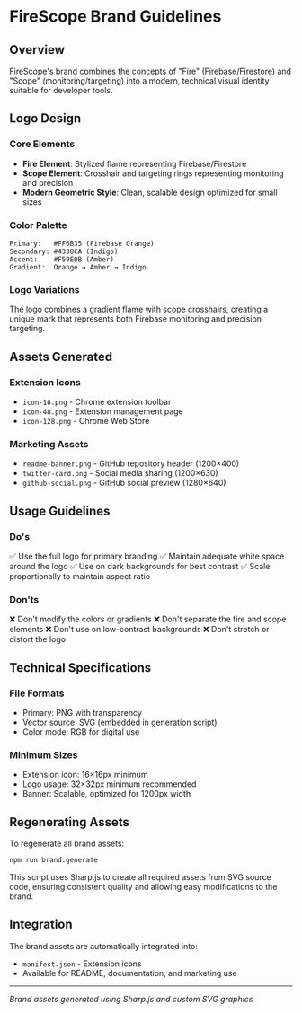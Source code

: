 # FireScope Brand Guidelines

## Overview

FireScope's brand combines the concepts of "Fire" (Firebase/Firestore) and "Scope" (monitoring/targeting) into a modern, technical visual identity suitable for developer tools.

## Logo Design

### Core Elements

- **Fire Element**: Stylized flame representing Firebase/Firestore
- **Scope Element**: Crosshair and targeting rings representing monitoring and precision
- **Modern Geometric Style**: Clean, scalable design optimized for small sizes

### Color Palette

```
Primary:   #FF6B35 (Firebase Orange)
Secondary: #4338CA (Indigo)
Accent:    #F59E0B (Amber)
Gradient:  Orange → Amber → Indigo
```

### Logo Variations

The logo combines a gradient flame with scope crosshairs, creating a unique mark that represents both Firebase monitoring and precision targeting.

## Assets Generated

### Extension Icons

- `icon-16.png` - Chrome extension toolbar
- `icon-48.png` - Extension management page
- `icon-128.png` - Chrome Web Store

### Marketing Assets

- `readme-banner.png` - GitHub repository header (1200×400)
- `twitter-card.png` - Social media sharing (1200×630)
- `github-social.png` - GitHub social preview (1280×640)

## Usage Guidelines

### Do's

✅ Use the full logo for primary branding
✅ Maintain adequate white space around the logo
✅ Use on dark backgrounds for best contrast
✅ Scale proportionally to maintain aspect ratio

### Don'ts

❌ Don't modify the colors or gradients
❌ Don't separate the fire and scope elements
❌ Don't use on low-contrast backgrounds
❌ Don't stretch or distort the logo

## Technical Specifications

### File Formats

- Primary: PNG with transparency
- Vector source: SVG (embedded in generation script)
- Color mode: RGB for digital use

### Minimum Sizes

- Extension icon: 16×16px minimum
- Logo usage: 32×32px minimum recommended
- Banner: Scalable, optimized for 1200px width

## Regenerating Assets

To regenerate all brand assets:

```bash
npm run brand:generate
```

This script uses Sharp.js to create all required assets from SVG source code, ensuring consistent quality and allowing easy modifications to the brand.

## Integration

The brand assets are automatically integrated into:

- `manifest.json` - Extension icons
- Available for README, documentation, and marketing use

---

_Brand assets generated using Sharp.js and custom SVG graphics_
